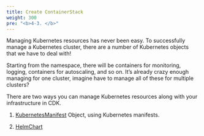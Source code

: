 ```yaml
---
title: Create ContainerStack 
weight: 300
pre: "<b>4-3. </b>"
---
```



Managing Kubernetes resources has never been easy. To successfully manage a Kubernetes cluster, there are a number of Kubernetes objects that we have to deal with!

Starting from the namespace, there will be containers for monitoring, logging, containers for autoscaling, and so on.
It’s already crazy enough managing for one cluster, imagine have to manage all of these for multiple clusters?

There are two ways you can manage Kubernetes resources along with your infrastructure in CDK.

1. [KubernetesManifest](https://docs.aws.amazon.com/cdk/api/latest/docs/@aws-cdk_aws-eks.KubernetesManifest.html) Object, using Kubernetes manifests.


2. [HelmChart](https://docs.aws.amazon.com/cdk/api/latest/docs/@aws-cdk_aws-eks.HelmChart.html)

